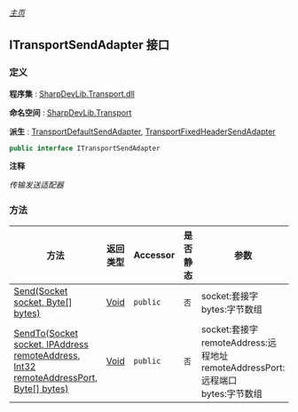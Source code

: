 ###### [主页](./Index.md "主页")

## ITransportSendAdapter 接口

### 定义

**程序集** : [SharpDevLib.Transport.dll](./SharpDevLib.Transport.assembly.md "SharpDevLib.Transport.dll")

**命名空间** : [SharpDevLib.Transport](./SharpDevLib.Transport.namespace.md "SharpDevLib.Transport")

**派生** : [TransportDefaultSendAdapter](./SharpDevLib.Transport.TransportDefaultSendAdapter.md "TransportDefaultSendAdapter"), [TransportFixedHeaderSendAdapter](./SharpDevLib.Transport.TransportFixedHeaderSendAdapter.md "TransportFixedHeaderSendAdapter")

``` csharp
public interface ITransportSendAdapter
```

**注释**

*传输发送适配器*


### 方法

|方法|返回类型|Accessor|是否静态|参数|
|---|---|---|---|---|
|[Send(Socket socket, Byte[] bytes)](./SharpDevLib.Transport.ITransportSendAdapter.Send.Socket.Byte.md "Send(Socket socket, Byte[] bytes)")|[Void](https://learn.microsoft.com/en-us/dotnet/api/system.void "Void")|`public`|`否`|socket:套接字<br>bytes:字节数组|
|[SendTo(Socket socket, IPAddress remoteAddress, Int32 remoteAddressPort, Byte[] bytes)](./SharpDevLib.Transport.ITransportSendAdapter.SendTo.Socket.IPAddress.Int32.Byte.md "SendTo(Socket socket, IPAddress remoteAddress, Int32 remoteAddressPort, Byte[] bytes)")|[Void](https://learn.microsoft.com/en-us/dotnet/api/system.void "Void")|`public`|`否`|socket:套接字<br>remoteAddress:远程地址<br>remoteAddressPort:远程端口<br>bytes:字节数组|



